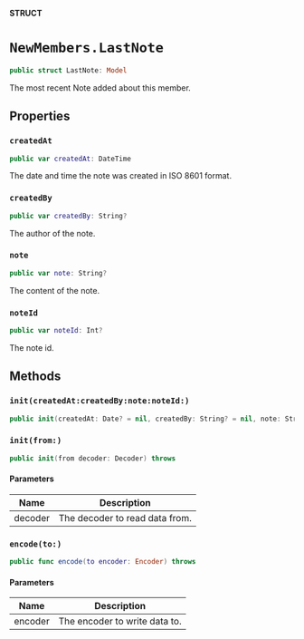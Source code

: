 **STRUCT**

# `NewMembers.LastNote`

```swift
public struct LastNote: Model
```

The most recent Note added about this member.

## Properties
### `createdAt`

```swift
public var createdAt: DateTime
```

The date and time the note was created in ISO 8601 format.

### `createdBy`

```swift
public var createdBy: String?
```

The author of the note.

### `note`

```swift
public var note: String?
```

The content of the note.

### `noteId`

```swift
public var noteId: Int?
```

The note id.

## Methods
### `init(createdAt:createdBy:note:noteId:)`

```swift
public init(createdAt: Date? = nil, createdBy: String? = nil, note: String? = nil, noteId: Int? = nil)
```

### `init(from:)`

```swift
public init(from decoder: Decoder) throws
```

#### Parameters

| Name | Description |
| ---- | ----------- |
| decoder | The decoder to read data from. |

### `encode(to:)`

```swift
public func encode(to encoder: Encoder) throws
```

#### Parameters

| Name | Description |
| ---- | ----------- |
| encoder | The encoder to write data to. |
